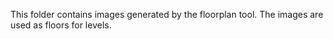 This folder contains images generated by the floorplan tool. The images are used as floors for levels.
